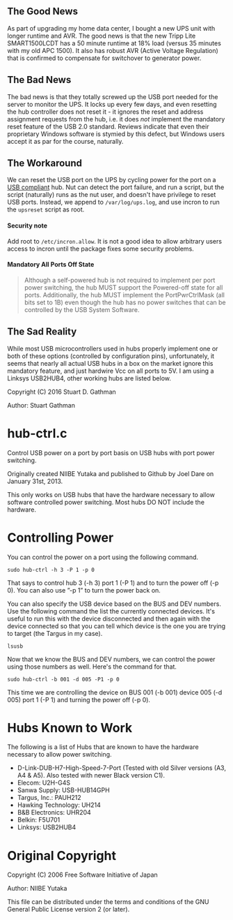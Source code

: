## The Good News

As part of upgrading my home data center, I bought a
new UPS unit with longer runtime and AVR.  The good news is that
the new Tripp Lite SMART1500LCDT has a 50 minute runtime at 18% load (versus 35
minutes with my old APC 1500).  It also has robust AVR (Active Voltage
Regulation) that is confirmed to compensate for switchover to generator power.

## The Bad News

The bad news is that they totally screwed up the USB port needed for
the server to monitor the UPS.  It locks up every few days, and even
resetting the hub controller does not reset it - it ignores the reset
and address assignment requests from the hub, i.e. it does *not* implement
the mandatory reset feature of the USB 2.0 standard.  Reviews indicate that
even their proprietary Windows software is stymied by this defect, but
Windows users accept it as par for the course, naturally.  

## The Workaround

We can reset the USB port on the UPS by cycling power for the port
on a [USB compliant](http://www.makelinux.net/lib/usb/2/USB_2.0_Specification/doc-363) hub.  Nut can detect the port failure, and run a script, but
the script (naturally) runs as the nut user, and doesn't have privilege
to reset USB ports.  Instead, we append to `/var/log/ups.log`,
and use incron to run the `upsreset` script as root.

#### Security note

Add root to `/etc/incron.allow`.  It is not a good idea to allow arbitrary
users access to incron until the package fixes some security problems.

#### Mandatory All Ports Off State

> Although a self-powered hub is not required to implement per port power
> switching, the hub MUST support the Powered-off state for all ports.
> Additionally, the hub MUST implement the PortPwrCtrlMask (all bits set to 1B)
> even though the hub has no power switches that can be controlled by the USB
> System Software.

## The Sad Reality

While most USB microcontrollers used in hubs properly implement one or
both of these options (controlled by configuration pins), unfortunately, it
seems that nearly all actual USB hubs in a box on the market ignore this
mandatory feature, and just hardwire Vcc on all ports to 5V.  I 
am using a Linksys USB2HUB4, other working hubs are listed below.

Copyright (C) 2016 Stuart D. Gathman

Author: Stuart Gathman <stuart at gathman.org>

hub-ctrl.c
==========

Control USB power on a port by port basis on USB hubs with port power switching.

Originally created NIIBE Yutaka and published to Github by Joel Dare on January
31st, 2013.

This only works on USB hubs that have the hardware necessary to allow
software controlled power switching. Most hubs DO NOT include the hardware.

Controlling Power
=================

You can control the power on a port using the following command.

    sudo hub-ctrl -h 3 -P 1 -p 0

That says to control hub 3 (-h 3) port 1 (-P 1) and to turn the power
off (-p 0). You can also use ”-p 1” to turn the power back on.

You can also specify the USB device based on the BUS and DEV numbers. Use the
following command the list the currently connected devices. It's useful to run
this with the device disconnected and then again with the device connected so
that you can tell which device is the one you are trying to target (the Targus
in my case).

    lsusb

Now that we know the BUS and DEV numbers, we can control the power using those
numbers as well. Here's the command for that.

    sudo hub-ctrl -b 001 -d 005 -P1 -p 0

This time we are controlling the device on BUS 001 (-b 001) device 005 (-d 005)
port 1 (-P 1) and turning the power off (-p 0).

Hubs Known to Work
==================

The following is a list of Hubs that are known to have the hardware necessary
to allow power switching.

  - D-Link-DUB-H7-High-Speed-7-Port (Tested with old Silver versions (A3, A4 & A5). Also tested with newer Black version C1).
  - Elecom: U2H-G4S
  - Sanwa Supply: USB-HUB14GPH
  - Targus, Inc.: PAUH212
  - Hawking Technology: UH214
  - B&B Electronics: UHR204
  - Belkin: F5U701
  - Linksys: USB2HUB4

Original Copyright
==================

Copyright (C) 2006 Free Software Initiative of Japan

Author: NIIBE Yutaka  <gniibe at fsij.org>

This file can be distributed under the terms and conditions of the GNU General
Public License version 2 (or later).
